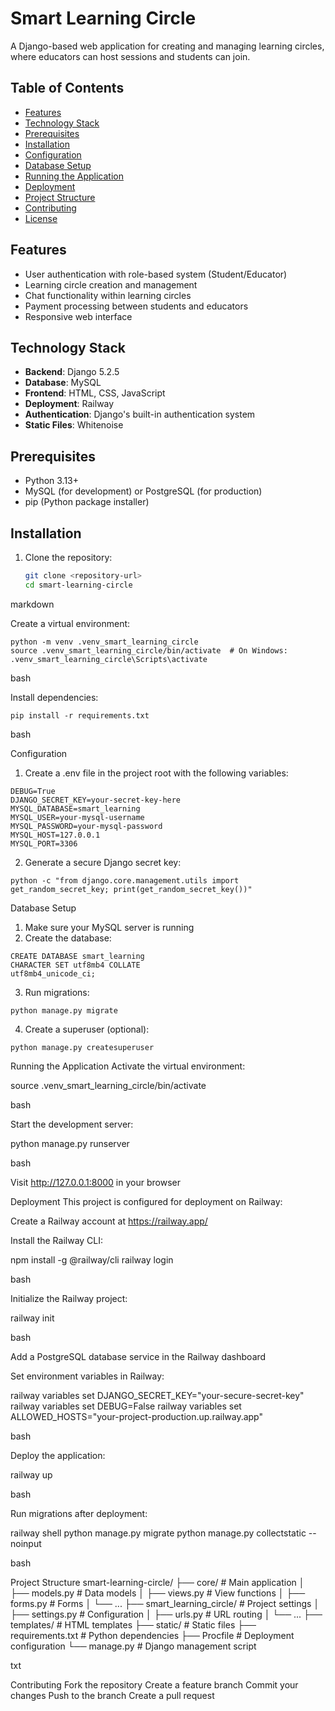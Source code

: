 

# Smart Learning Circle

A Django-based web application for creating and managing learning circles, where educators can host sessions and students can join.

## Table of Contents
- [Features](#features)
- [Technology Stack](#technology-stack)
- [Prerequisites](#prerequisites)
- [Installation](#installation)
- [Configuration](#configuration)
- [Database Setup](#database-setup)
- [Running the Application](#running-the-application)
- [Deployment](#deployment)
- [Project Structure](#project-structure)
- [Contributing](#contributing)
- [License](#license)

## Features
- User authentication with role-based system (Student/Educator)
- Learning circle creation and management
- Chat functionality within learning circles
- Payment processing between students and educators
- Responsive web interface

## Technology Stack
- **Backend**: Django 5.2.5
- **Database**: MySQL 
- **Frontend**: HTML, CSS, JavaScript
- **Deployment**: Railway
- **Authentication**: Django's built-in authentication system
- **Static Files**: Whitenoise

## Prerequisites
- Python 3.13+
- MySQL (for development) or PostgreSQL (for production)
- pip (Python package installer)

## Installation

1. Clone the repository:
   ```bash
   git clone <repository-url>
   cd smart-learning-circle

markdown



Create a virtual environment:
```
python -m venv .venv_smart_learning_circle
source .venv_smart_learning_circle/bin/activate  # On Windows: .venv_smart_learning_circle\Scripts\activate
```

bash


Install dependencies:
```
pip install -r requirements.txt
```
bash


Configuration
1. Create a .env file in the project root with the following variables:
```
DEBUG=True
DJANGO_SECRET_KEY=your-secret-key-here
MYSQL_DATABASE=smart_learning
MYSQL_USER=your-mysql-username
MYSQL_PASSWORD=your-mysql-password
MYSQL_HOST=127.0.0.1
MYSQL_PORT=3306
```

2. Generate a secure Django secret key:
```
python -c "from django.core.management.utils import get_random_secret_key; print(get_random_secret_key())"

```


Database Setup  
1. Make sure your MySQL server is running
2. Create the database:
```
CREATE DATABASE smart_learning  
CHARACTER SET utf8mb4 COLLATE   
utf8mb4_unicode_ci;
```
3. Run migrations:
```
python manage.py migrate

```
4. Create a superuser (optional):
```
python manage.py createsuperuser
```


Running the Application
Activate the virtual environment:

source .venv_smart_learning_circle/bin/activate

bash


Start the development server:

python manage.py runserver

bash


Visit http://127.0.0.1:8000 in your browser

Deployment
This project is configured for deployment on Railway:

Create a Railway account at https://railway.app/

Install the Railway CLI:

npm install -g @railway/cli
railway login

bash


Initialize the Railway project:

railway init

bash


Add a PostgreSQL database service in the Railway dashboard

Set environment variables in Railway:

railway variables set DJANGO_SECRET_KEY="your-secure-secret-key"
railway variables set DEBUG=False
railway variables set ALLOWED_HOSTS="your-project-production.up.railway.app"

bash


Deploy the application:

railway up

bash


Run migrations after deployment:

railway shell
python manage.py migrate
python manage.py collectstatic --noinput

bash


Project Structure
smart-learning-circle/
├── core/                    # Main application
│   ├── models.py           # Data models
│   ├── views.py            # View functions
│   ├── forms.py            # Forms
│   └── ...
├── smart_learning_circle/   # Project settings
│   ├── settings.py         # Configuration
│   ├── urls.py            # URL routing
│   └── ...
├── templates/              # HTML templates
├── static/                 # Static files
├── requirements.txt        # Python dependencies
├── Procfile               # Deployment configuration
└── manage.py              # Django management script

txt


Contributing
Fork the repository
Create a feature branch
Commit your changes
Push to the branch
Create a pull request
